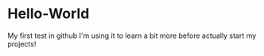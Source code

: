 # Hello-World
My first test in github
I'm using it to learn a bit more before actually start my projects!
